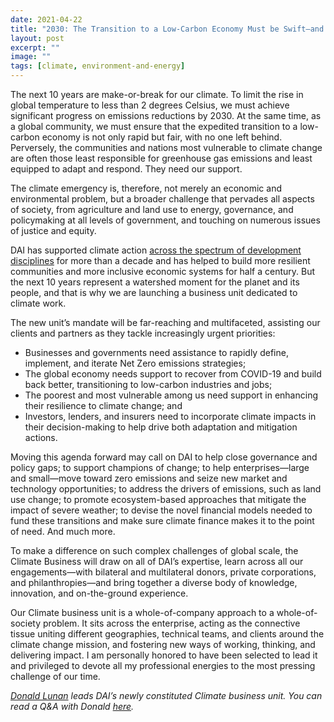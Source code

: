 ```yaml
---
date: 2021-04-22
title: "2030: The Transition to a Low-Carbon Economy Must be Swift—and Fair"
layout: post
excerpt: ""
image: ""
tags: [climate, environment-and-energy]
---
```

<p>The next 10 years are make-or-break for our climate. To limit the rise in global temperature to less than 2 degrees Celsius, we must achieve significant progress on emissions reductions by 2030. At the same time, as a global community, we must ensure that the expedited transition to a low-carbon economy is not only rapid but fair, with no one left behind. Perversely, the communities and nations most vulnerable to climate change are often those least responsible for greenhouse gas emissions and least equipped to adapt and respond. They need our support.</p><p>The climate emergency is, therefore, not merely an economic and environmental problem, but a broader challenge that pervades all aspects of society, from agriculture and land use to energy, governance, and policymaking at all levels of government, and touching on numerous issues of justice and equity.</p><p>DAI has supported climate action <a href="https://dai-global-developments.com/articles/the-whole-spectrum-a-holistic-approach-to-climate-resilience">across the spectrum of development disciplines</a> for more than a decade and has helped to build more resilient communities and more inclusive economic systems for half a century. But the next 10 years represent a watershed moment for the planet and its people, and that is why we are launching a business unit dedicated to climate work.</p><p>The new unit’s mandate will be far-reaching and multifaceted, assisting our clients and partners as they tackle increasingly urgent priorities:</p><ul><li>Businesses and governments need assistance to rapidly define, implement, and iterate Net Zero emissions strategies;</li><li>The global economy needs support to recover from COVID-19 and build back better, transitioning to low-carbon industries and jobs;</li><li>The poorest and most vulnerable among us need support in enhancing their resilience to climate change; and</li><li>Investors, lenders, and insurers need to incorporate climate impacts in their decision-making to help drive both adaptation and mitigation actions.</li></ul><p>Moving this agenda forward may call on DAI to help close governance and policy gaps; to support champions of change; to help enterprises—large and small—move toward zero emissions and seize new market and technology opportunities; to address the drivers of emissions, such as land use change; to promote ecosystem-based approaches that mitigate the impact of severe weather; to devise the novel financial models needed to fund these transitions and make sure climate finance makes it to the point of need. And much more.</p><p>To make a difference on such complex challenges of global scale, the Climate Business will draw on all of DAI’s expertise, learn across all our engagements—with bilateral and multilateral donors, private corporations, and philanthropies—and bring together a diverse body of knowledge, innovation, and on-the-ground experience.</p><p>Our Climate business unit is a whole-of-company approach to a whole-of-society problem. It sits across the enterprise, acting as the connective tissue uniting different geographies, technical teams, and clients around the climate change mission, and fostering new ways of working, thinking, and delivering impact. I am personally honored to have been selected to lead it and privileged to devote all my professional energies to the most pressing challenge of our time.</p><p><em><a href="https://www.dai.com/who-we-are/our-team/donald-lunan">Donald Lunan</a> leads DAI’s newly constituted Climate business unit. You can read a Q&amp;A with Donald <a href="https://dai-global-developments.com/articles/q-and-a-with-donald-lunan-head-of-dais-new-climate-business">here</a>.</em></p>
  